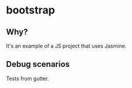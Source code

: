 # bootstrap

## Why?

It's an example of a JS project that uses Jasmine.

## Debug scenarios

Tests from gutter.
